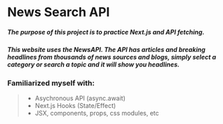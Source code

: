 # News Search API

##### The purpose of this project is to practice Next.js and API fetching.

##### This website uses the NewsAPI. The API has articles and breaking headlines from thousands of news sources and blogs, simply select a category or search a topic and it will show you headlines.

### Familiarized myself with:
> - Asychronous API (async.await)
> - Next.js Hooks (State/Effect)
> - JSX, components, props, css modules, etc
